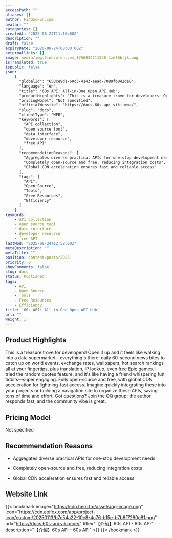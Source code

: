 ```yaml
---
accessPath: ""
aliases: []
author: FindsoFun.com
avatar: ""
categories: []
createAt: "2025-08-24T11:16:00Z"
description: ""
draft: false
expiryDate: "2026-08-24T00:00:00Z"
externallinks: []
image: media/img.findsofun.com_1756034211526-1zd86bfjk.png
isTranslated: true
ispublic: false
json: |-
    {
      "globalId": "650ce9d1-60c3-4143-aead-7089fb842de0",
      "language": "en",
      "title": "60s API: All-in-One Open API Hub",
      "productHighlights": "This is a treasure trove for developers! Open it up and it feels like walking into a data supermarket—everything's there: daily 60-second news bites to catch up on world events, exchange rates, wallpapers, hot search rankings all at your fingertips, plus translation, IP lookup, even free Epic games. I tried the random quotes feature, and it's like having a friend whispering fun tidbits—super engaging. Fully open-source and free, with global CDN acceleration for lightning-fast access. Imagine quickly integrating these into your projects or building a navigation site to organize these APIs, saving tons of time and effort. Got questions? Join the QQ group; the author responds fast, and the community vibe is great.",
      "pricingModel": "Not specified",
      "officialWebsite": "https://docs.60s-api.viki.moe/",
      "slug": "docs",
      "clientType": "WEB",
      "keywords": [
        "API collection",
        "open source tool",
        "data interface",
        "developer resource",
        "free API"
      ],
      "recommendationReasons": [
        "Aggregates diverse practical APIs for one-stop development needs",
        "Completely open-source and free, reducing integration costs",
        "Global CDN acceleration ensures fast and reliable access"
      ],
      "tags": [
        "API",
        "Open Source",
        "Tools",
        "Free Resources",
        "Efficiency"
      ]
    }
keywords:
    - API collection
    - open source tool
    - data interface
    - developer resource
    - free API
lastMod: "2025-08-24T12:58:00Z"
metaDescription: ""
metaTitle: ""
position: content/posts/2025
priority: 0
showComments: false
slug: docs
status: Published
tags:
    - API
    - Open Source
    - Tools
    - Free Resources
    - Efficiency
title: '60s API: All-in-One Open API Hub'
url: ""
weight: 1
---
```

## Product Highlights
This is a treasure trove for developers! Open it up and it feels like walking into a data supermarket—everything's there: daily 60-second news bites to catch up on world events, exchange rates, wallpapers, hot search rankings all at your fingertips, plus translation, IP lookup, even free Epic games. I tried the random quotes feature, and it's like having a friend whispering fun tidbits—super engaging. Fully open-source and free, with global CDN acceleration for lightning-fast access. Imagine quickly integrating these into your projects or building a navigation site to organize these APIs, saving tons of time and effort. Got questions? Join the QQ group; the author responds fast, and the community vibe is great.

## Pricing Model
<!--more-->Not specified

## Recommendation Reasons
- Aggregates diverse practical APIs for one-stop development needs

- Completely open-source and free, reducing integration costs

- Global CDN acceleration ensures fast and reliable access

## Website Link
{{< bookmark image="https://cdn.hem.fm/assets/og-image.png" icon="https://cdn.apifox.com/app/project-icon/custom/20250113/b7c54a22-10c8-4c76-b15e-b7b6f7290e81.png" url="https://docs.60s-api.viki.moe/" title="【介绍】60s API - 60s API" description="【介绍】60s API - 60s API" >}}
{{< /bookmark >}}

